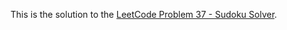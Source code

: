 This is the solution to the [LeetCode Problem 37 - Sudoku Solver](https://leetcode.com/problems/sudoku-solver/description/).
